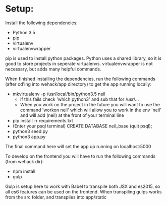 # Setup:

Install the following dependencies:
- Python 3.5
- pip
- virtualenv
- virtualenvwrapper

pip is used to install python packages. Python uses a shared library, so it is good to store projects in
seperate virtualenvs. virtualenvwrapper is not necessary, but adds many helpful commands.

When finished installing the dependencies, run the following commands
(after cd'ing into wehack/app directory) to get the app running locally:
- mkvirtualenv -p /usr/local/bin/python3.5 neil
  - if this fails check 'which python3' and sub that for /usr/...
  - When you work on the project in the future you will want to use the command 'workon neil' which will allow you to work in the env 'neil' and will add (neil) at the front of your terminal line
- pip install -r requirements.txt
- (Enter your psql terminal) CREATE DATABASE neil_base (quit psql);
- python3 seed.py
- python3 app.py

The final command here will set the app up running on localhost:5000

To develop on the frontend you will have to run the following commands (from wehack dir):
- npm install
- gulp

Gulp is setup here to work with Babel to transpile both JSX and es2015, so all
es6 features can be used on the frontend. When transpiling gulps works from the src folder, and transpiles
into app/static
